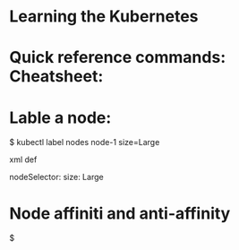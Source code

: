 # Learning the Kubernetes 

# Quick reference commands: Cheatsheet:

# Lable a node:
$ kubectl label nodes node-1 size=Large
<summary> xml def </summary>
<p>
nodeSelector:
 size: Large
</p>

# Node affiniti and anti-affinity
$ 
